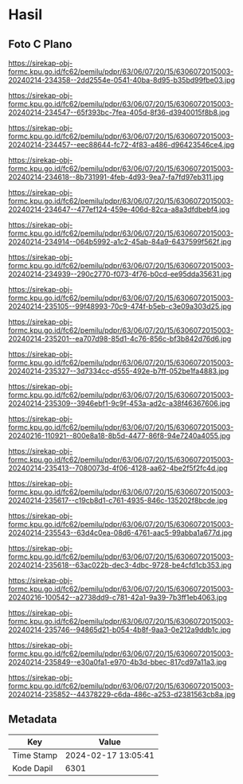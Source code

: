 # Hasil

## Foto C Plano

https://sirekap-obj-formc.kpu.go.id/fc62/pemilu/pdpr/63/06/07/20/15/6306072015003-20240214-234358--2dd2554e-0541-40ba-8d95-b35bd99fbe03.jpg

https://sirekap-obj-formc.kpu.go.id/fc62/pemilu/pdpr/63/06/07/20/15/6306072015003-20240214-234547--65f393bc-7fea-405d-8f36-d3940015f8b8.jpg

https://sirekap-obj-formc.kpu.go.id/fc62/pemilu/pdpr/63/06/07/20/15/6306072015003-20240214-234457--eec88644-fc72-4f83-a486-d96423546ce4.jpg

https://sirekap-obj-formc.kpu.go.id/fc62/pemilu/pdpr/63/06/07/20/15/6306072015003-20240214-234618--8b731991-4feb-4d93-9ea7-fa7fd97eb311.jpg

https://sirekap-obj-formc.kpu.go.id/fc62/pemilu/pdpr/63/06/07/20/15/6306072015003-20240214-234647--477ef124-459e-406d-82ca-a8a3dfdbebf4.jpg

https://sirekap-obj-formc.kpu.go.id/fc62/pemilu/pdpr/63/06/07/20/15/6306072015003-20240214-234914--064b5992-a1c2-45ab-84a9-6437599f562f.jpg

https://sirekap-obj-formc.kpu.go.id/fc62/pemilu/pdpr/63/06/07/20/15/6306072015003-20240214-234939--290c2770-f073-4f76-b0cd-ee95dda35631.jpg

https://sirekap-obj-formc.kpu.go.id/fc62/pemilu/pdpr/63/06/07/20/15/6306072015003-20240214-235105--99f48993-70c9-474f-b5eb-c3e09a303d25.jpg

https://sirekap-obj-formc.kpu.go.id/fc62/pemilu/pdpr/63/06/07/20/15/6306072015003-20240214-235201--ea707d98-85d1-4c76-856c-bf3b842d76d6.jpg

https://sirekap-obj-formc.kpu.go.id/fc62/pemilu/pdpr/63/06/07/20/15/6306072015003-20240214-235327--3d7334cc-d555-492e-b7ff-052be1fa4883.jpg

https://sirekap-obj-formc.kpu.go.id/fc62/pemilu/pdpr/63/06/07/20/15/6306072015003-20240214-235309--3946ebf1-9c9f-453a-ad2c-a38f46367606.jpg

https://sirekap-obj-formc.kpu.go.id/fc62/pemilu/pdpr/63/06/07/20/15/6306072015003-20240216-110921--800e8a18-8b5d-4477-86f8-94e7240a4055.jpg

https://sirekap-obj-formc.kpu.go.id/fc62/pemilu/pdpr/63/06/07/20/15/6306072015003-20240214-235413--7080073d-4f06-4128-aa62-4be2f5f2fc4d.jpg

https://sirekap-obj-formc.kpu.go.id/fc62/pemilu/pdpr/63/06/07/20/15/6306072015003-20240214-235617--c19cb8d1-c761-4935-846c-135202f8bcde.jpg

https://sirekap-obj-formc.kpu.go.id/fc62/pemilu/pdpr/63/06/07/20/15/6306072015003-20240214-235543--63d4c0ea-08d6-4761-aac5-99abba1a677d.jpg

https://sirekap-obj-formc.kpu.go.id/fc62/pemilu/pdpr/63/06/07/20/15/6306072015003-20240214-235618--63ac022b-dec3-4dbc-9728-be4cfd1cb353.jpg

https://sirekap-obj-formc.kpu.go.id/fc62/pemilu/pdpr/63/06/07/20/15/6306072015003-20240216-100542--a2738dd9-c781-42a1-9a39-7b3ff1eb4063.jpg

https://sirekap-obj-formc.kpu.go.id/fc62/pemilu/pdpr/63/06/07/20/15/6306072015003-20240214-235746--94865d21-b054-4b8f-9aa3-0e212a9ddb1c.jpg

https://sirekap-obj-formc.kpu.go.id/fc62/pemilu/pdpr/63/06/07/20/15/6306072015003-20240214-235849--e30a0fa1-e970-4b3d-bbec-817cd97a11a3.jpg

https://sirekap-obj-formc.kpu.go.id/fc62/pemilu/pdpr/63/06/07/20/15/6306072015003-20240214-235852--44378229-c6da-486c-a253-d2381563cb8a.jpg


## Metadata

| Key        | Value               |
| ---------- | ------------------- |
| Time Stamp | 2024-02-17 13:05:41 |
| Kode Dapil | 6301                |




